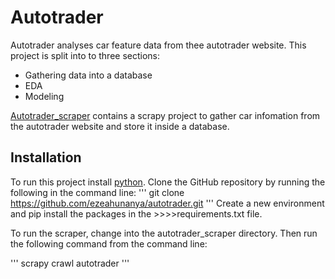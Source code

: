 # Autotrader

Autotrader analyses car feature data from thee autotrader website. This project
is split into to three sections:

- Gathering data into a database
- EDA
- Modeling

[Autotrader_scraper](/autotrader_scraper) contains a scrapy project to gather 
car infomation from the autotrader website and store it inside a database.

## Installation

To run this project install [python](https://www.python.org/downloads/). 
Clone the GitHub repository by running the following in the command line:
'''
git clone https://github.com/ezeahunanya/autotrader.git
'''
Create a new environment and pip install the packages in the >>>>requirements.txt file.

To run the scraper, change into the autotrader_scraper directory. Then run the 
following command from the command line:

'''
scrapy crawl autotrader
'''

